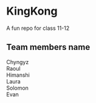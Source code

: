 # KingKong

A fun repo for class 11-12

## Team members name

Chyngyz  
Raoul  
Himanshi  
Laura  
Solomon  
Evan
